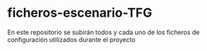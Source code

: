 # ficheros-escenario-TFG
En este repositorio se subirán todos y cada uno de los ficheros de configuración utilizados durante el proyecto
